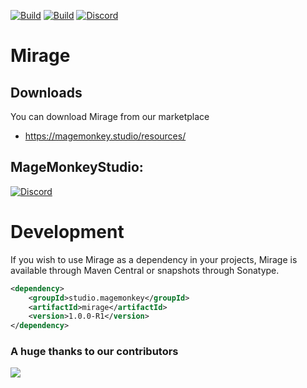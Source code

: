 [![Build](https://github.com/promcteam/mirage/actions/workflows/release.yml/badge.svg?branch=main)](https://s01.oss.sonatype.org/content/repositories/snapshots/studio/magemonkey/mirage/)
[![Build](https://github.com/promcteam/mirage/actions/workflows/devbuild.yml/badge.svg?branch=dev)](https://s01.oss.sonatype.org/content/repositories/snapshots/studio/magemonkey/mirage/1.0.0-R1/)
[![Discord](https://dcbadge.vercel.app/api/server/6UzkTe6RvW?style=flat)](https://discord.gg/6UzkTe6RvW)

# Mirage

## Downloads

You can download Mirage from our marketplace

* https://magemonkey.studio/resources/

## MageMonkeyStudio:

[![Discord](https://dcbadge.vercel.app/api/server/6UzkTe6RvW?style=flat)](https://discord.gg/6UzkTe6RvW)

# Development

If you wish to use Mirage as a dependency in your projects, Mirage is available through Maven Central
or snapshots through Sonatype.

```xml
<dependency>
    <groupId>studio.magemonkey</groupId>
    <artifactId>mirage</artifactId>
    <version>1.0.0-R1</version>
</dependency>
```

### A huge thanks to our contributors

<a href="https://github.com/promcteam/mirage/graphs/contributors">
<img src="https://contrib.rocks/image?repo=promcteam/mirage" />
</a>